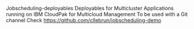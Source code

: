 Jobscheduling-deployables
Deployables for Multicluster Applications running on IBM CloudPak for Multicloud Management
To be used with a Git channel
Check https://github.com/cllebrun/jobscheduling-demo
